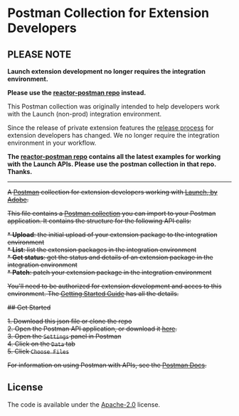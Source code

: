 # Postman Collection for Extension Developers

## PLEASE NOTE

**Launch extension development no longer requires the integration environment.**

**Please use the [reactor-postman repo](https://github.com/Adobe-Marketing-Cloud/reactor-postman) instead.**

This Postman collection was originally intended to help developers work with the Launch (non-prod) integration environment.

Since the release of private extension features the [release process](https://developer.adobelaunch.com/guides/extensions/getting-started/#releasing-your-extension) for extension developers has changed. We no longer require the integration environment in your workflow.

**The [reactor-postman repo](https://github.com/Adobe-Marketing-Cloud/reactor-postman) contains all the latest examples for working with the Launch APIs. Please use the postman collection in that repo. Thanks.**

* * *

~~A [Postman](https://www.getpostman.com/) collection for extension developers working with [Launch, by Adobe](http://developer.adobelaunch.com/guides/extensions/quickstart/).~~

~~This file contains a [Postman collection](https://www.getpostman.com/docs/v6/postman/collections/data_formats#importing-postman-data) you can import to your Postman application. It contains the structure for the following API calls:~~

~~* **Upload**: the initial upload of your extension package to the integration environment~~  
~~* **List**: list the extension packages in the integration environment~~  
~~* **Get status**: get the status and details of an extension package in the integration environment~~  
~~* **Patch**: patch your extension package in the integration environment~~  

~~You'll need to be authorized for extension development and acces to this environment. The [Getting Started Guide](http://developer.adobelaunch.com/guides/extensions/getting-started/) has all the details.~~  


~~## Get Started~~

~~1. Download this json file or clone the repo~~  
~~2. Open the Postman API application, or download it [here](https://www.getpostman.com/apps).~~  
~~3. Open the `Settings` panel in Postman~~  
~~4. Click on the `Data` tab~~  
~~5. Click `Choose Files`~~  

~~For information on using Postman with APIs, see the [Postman Docs](https://www.getpostman.com/docs/).~~  


## License

The code is available under the [Apache-2.0](LICENSE.txt) license.
